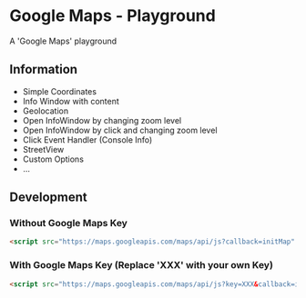 # Google Maps - Playground

A 'Google Maps' playground

## Information

* Simple Coordinates
* Info Window with content
* Geolocation
* Open InfoWindow by changing zoom level
* Open InfoWindow by click and changing zoom level
* Click Event Handler (Console Info)
* StreetView
* Custom Options
* ...

## Development

### Without Google Maps Key

```html
<script src="https://maps.googleapis.com/maps/api/js?callback=initMap" async defer></script>
```

### With Google Maps Key (Replace 'XXX' with your own Key)

```html
<script src="https://maps.googleapis.com/maps/api/js?key=XXX&callback=initMap" async defer></script>
```